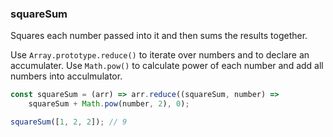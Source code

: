 ### squareSum

Squares each number passed into it and then sums the results together.

Use `Array.prototype.reduce()` to iterate over numbers and to declare an accumulater.
Use `Math.pow()` to calculate power of each number and add all numbers into acculmulator.

```js
const squareSum = (arr) => arr.reduce((squareSum, number) =>
	squareSum + Math.pow(number, 2), 0);
```

```js
squareSum([1, 2, 2]); // 9
```